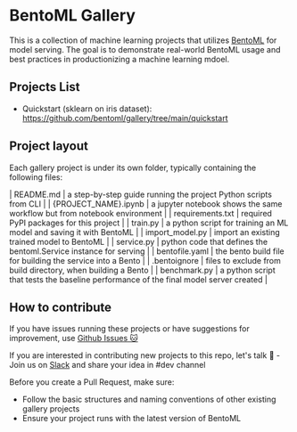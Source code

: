 # BentoML Gallery

This is a collection of machine learning projects that utilizes [BentoML](https://github.com/bentoml/BentoML)
for model serving. The goal is to demonstrate real-world BentoML usage and best practices in
productionizing a machine learning mdoel.


## Projects List

* Quickstart (sklearn on iris dataset): https://github.com/bentoml/gallery/tree/main/quickstart


## Project layout

Each gallery project is under its own folder, typically containing the following files:

| README.md | a step-by-step guide running the project Python scripts from CLI |
| {PROJECT_NAME}.ipynb | a jupyter notebook shows the same workflow but from notebook environment |
| requirements.txt | required PyPI packages for this project |
| train.py | a python script for training an ML model and saving it with BentoML |
| import_model.py | import an existing trained model to BentoML |
| service.py | python code that defines the bentoml.Service instance for serving |
| bentofile.yaml | the bento build file for building the service into a Bento |
| .bentoignore | files to exclude from build directory, when building a Bento |
| benchmark.py | a python script that tests the baseline performance of the final model server created |


## How to contribute

If you have issues running these projects or have suggestions for improvement, use [Github Issues 🐱](https://github.com/bentoml/gallery/issues/new)

If you are interested in contributing new projects to this repo, let's talk 🥰 - Join us on [Slack](https://join.slack.com/t/bentoml/shared_invite/enQtNjcyMTY3MjE4NTgzLTU3ZDc1MWM5MzQxMWQxMzJiNTc1MTJmMzYzMTYwMjQ0OGEwNDFmZDkzYWQxNzgxYWNhNjAxZjk4MzI4OGY1Yjg) and share your idea in #dev channel

Before you create a Pull Request, make sure:
* Follow the basic structures and naming conventions of other existing gallery projects
* Ensure your project runs with the latest version of BentoML

